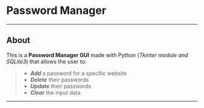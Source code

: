 # Password Manager

---

## About

This is a **Password Manager GUI** made with Python (_Tkinter module and SQLite3_) that allows the user to:

> - _**Add**_ a password for a specific website
> - _**Delete**_ their passwords
> - _**Update**_ their passwords
> - _**Clear**_ the input data

---
